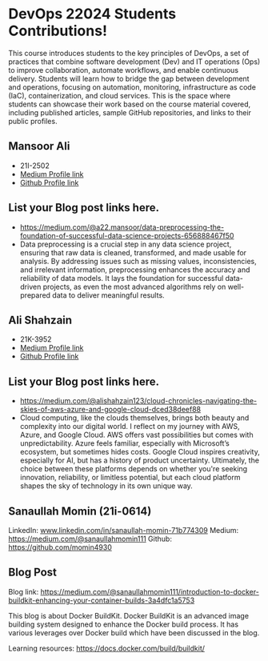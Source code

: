 # DevOps 22024 Students Contributions! 

This course introduces students to the key principles of DevOps, a set of practices that combine software development (Dev) and IT operations (Ops) to improve collaboration, automate workflows, and enable continuous delivery. Students will learn how to bridge the gap between development and operations, focusing on automation, monitoring, infrastructure as code (IaC), containerization, and cloud services. This is the space where students can showcase their work based on the course material covered, including published articles, sample GitHub repositories, and links to their public profiles.


## Mansoor Ali
- 21I-2502 
- [Medium Profile link](https://medium.com/@a22.mansoor)
- [Github Profile link](https://github.com/mansoorali22)

## List your Blog post links here.
- https://medium.com/@a22.mansoor/data-preprocessing-the-foundation-of-successful-data-science-projects-656888467f50
- Data preprocessing is a crucial step in any data science project, ensuring that raw data is cleaned, transformed, and made usable for analysis. By addressing issues such as missing values, inconsistencies, and irrelevant information, preprocessing enhances the accuracy and reliability of data models. It lays the foundation for successful data-driven projects, as even the most advanced algorithms rely on well-prepared data to deliver meaningful results.


## Ali Shahzain
- 21K-3952 
- [Medium Profile link](https://medium.com/@alishahzain123)
- [Github Profile link](https://github.com/Lord-darkking)

## List your Blog post links here.
- https://medium.com/@alishahzain123/cloud-chronicles-navigating-the-skies-of-aws-azure-and-google-cloud-dced38deef88
- Cloud computing, like the clouds themselves, brings both beauty and complexity into our digital world. I reflect on my journey with AWS, Azure, and Google Cloud. AWS offers vast possibilities but comes with unpredictability. Azure feels familiar, especially with Microsoft’s ecosystem, but sometimes hides costs. Google Cloud inspires creativity, especially for AI, but has a history of product uncertainty. Ultimately, the choice between these platforms depends on whether you're seeking innovation, reliability, or limitless potential, but each cloud platform shapes the sky of technology in its own unique way.

## Sanaullah Momin (21i-0614)

LinkedIn: www.linkedin.com/in/sanaullah-momin-71b774309
Medium: https://medium.com/@sanaullahmomin111
Github: https://github.com/momin4930

## Blog Post
Blog link: https://medium.com/@sanaullahmomin111/introduction-to-docker-buildkit-enhancing-your-container-builds-3a4dfc1a5753

This blog is about Docker BuildKit. Docker BuildKit is an advanced image building system designed to enhance the Docker build process. It has various leverages over Docker build which have been discussed in the blog.

Learning resources: https://docs.docker.com/build/buildkit/

